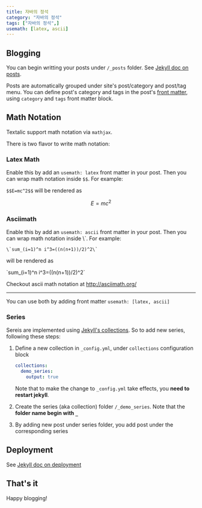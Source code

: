 ```yaml
---
title: 자바의 정석
category: "자바의 정석"
tags: ["자바의 정석",]
usemath: [latex, ascii]
---
```


## Blogging

You can begin writting your posts under `/_posts` folder. See [Jekyll doc on posts](https://jekyllrb.com/docs/posts/).

Posts are automatically grouped under site's post/category and post/tag menu. You can define post's category and tags in the post's [front matter](https://jekyllrb.com/docs/front-matter/), using `category` and `tags` front matter block.

## Math Notation

Textalic support math notation via `mathjax`.

There is two flavor to write math notation:

### Latex Math

Enable this by add an `usemath: latex` front matter in your post. Then you can wrap math notation inside `$$`. For example:

`$$E=mc^2$$` will be rendered as

$$E=mc^2$$

### Asciimath

Enable this by add an `usemath: ascii` front matter in your post. Then you can wrap math notation inside \\`. For example:

```
\`sum_(i=1)^n i^3=((n(n+1))/2)^2\`
```

will be rendered as

\`sum_(i=1)^n i^3=((n(n+1))/2)^2\`

Checkout ascii math notation at <http://asciimath.org/>

---

You can use both by adding front matter `usemath: [latex, ascii]`

### Series

Sereis are implemented using [Jekyll's collections](https://jekyllrb.com/docs/collections/). So to add new series, following these steps:

1. Define a new collection in `_config.yml`, under `collections` configuration block

    ```yaml
    collections:
      demo_series:
        output: true
    ```

    Note that to make the change to `_config.yml` take effects, you **need to restart jekyll**.

2. Create the series (aka collection) folder `/_demo_series`. Note that the **folder name begin with `_`**

3. By adding new post under series folder, you add post under the corresponding series

## Deployment

See [Jekyll doc on deployment](https://jekyllrb.com/docs/deployment/)

## That's it

Happy blogging!